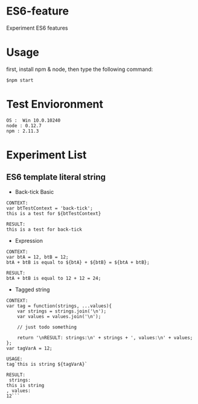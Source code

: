 # ES6-feature
Experiment ES6 features

# Usage
first, install npm & node, then type the following command:
```
$npm start
```

# Test Envioronment
```
OS :  Win 10.0.10240
node : 0.12.7
npm : 2.11.3
```

# Experiment List
## ES6 template literal string
- Back-tick Basic
```
CONTEXT: 
var btTestContext = 'back-tick';
this is a test for ${btTestContext}

RESULT:
this is a test for back-tick
```
- Expression
```
CONTEXT:
var btA = 12, btB = 12;
btA + btB is equal to ${btA} + ${btB} = ${btA + btB};

RESULT:
btA + btB is equal to 12 + 12 = 24;
```
- Tagged string
```
CONTEXT:
var tag = function(strings, ...values){
    var strings = strings.join('\n');
    var values = values.join('\n');

    // just todo something

    return '\nRESULT: strings:\n' + strings + ', values:\n' + values;
};
var tagVarA = 12;

USAGE:
tag`this is string ${tagVarA}`
```
```
RESULT:
 strings:
this is string 
, values:
12```


